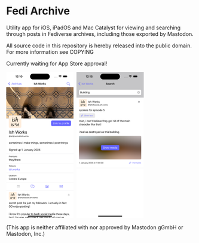 # Fedi Archive

Utility app for iOS, iPadOS and Mac Catalyst for viewing and searching through posts in Fediverse archives, including those exported by Mastodon.

All source code in this repository is hereby released into the public domain. For more information see COPYING

Currently waiting for App Store approval!

<div>
  <img src="screenshots/iphone/2 profile page.png" width="180" alt="A screenshot of Fedi Archive, showing the profile of @ish@ish.works">&nbsp;
  <img src="screenshots/iphone/4 search.png" width="180" alt="A screenshot of Fedi Archive, showing search results for posts containing the word &quot;Building&quot; (1 result, a post reading &quot;spoilers for episode 5 -- man, i can't believe they got rid of the main character like that! i feel as destroyed as this building&quot; with a blurred image and a button reading &quot;Show Media&quot; under it">&nbsp;
</div>

(This app is neither affiliated with nor approved by Mastodon gGmbH or Mastodon, Inc.)
